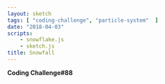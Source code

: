 ```yaml
---
layout: sketch
tags: [ "coding-challenge", "particle-system"  ]
date: "2018-04-03"
scripts: 
    - snowflake.js
    - sketch.js
title: Snowfall
---
```


**Coding Challenge#88**


